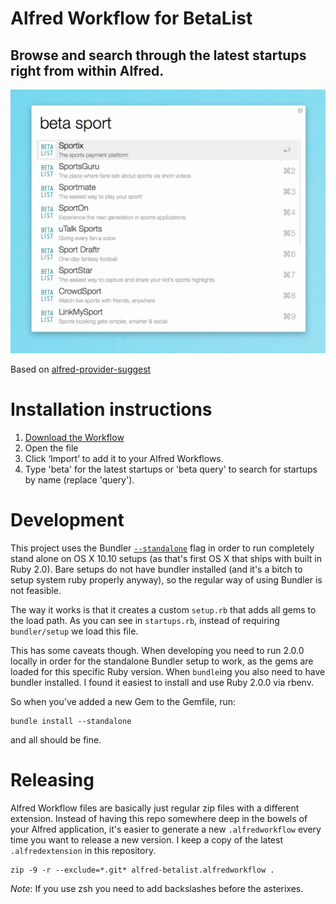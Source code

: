 # Alfred Workflow for BetaList

## Browse and search through the latest startups right from within Alfred.

![](https://github.com/betalist/alfred-workflow/raw/master/screenshot.jpg)

Based on [alfred-provider-suggest][3]

# Installation instructions

1. [Download the Workflow][2]
2. Open the file
3. Click ‘Import’ to add it to your Alfred Workflows.
4. Type 'beta' for the latest startups or 'beta query' to search for startups by name (replace 'query').

# Development

This project uses the Bundler [`--standalone`][1] flag in order to run completely stand alone on OS X 10.10 setups (as that's first OS X that ships with built in Ruby 2.0). Bare setups do not have bundler installed (and it's a bitch to setup system ruby properly anyway), so the regular way of using Bundler is not feasible.

The way it works is that it creates a custom `setup.rb` that adds all gems to the load path. As you can see in `startups.rb`, instead of requiring `bundler/setup` we load this file.

This has some caveats though. When developing you need to run 2.0.0 locally in order for the standalone Bundler setup to work, as the gems are loaded for this specific Ruby version. When `bundle`ing you also need to have bundler installed. I found it easiest to install and use Ruby 2.0.0 via rbenv.

So when you've added a new Gem to the Gemfile, run:

```
bundle install --standalone
```

and all should be fine.


# Releasing

Alfred Workflow files are basically just regular zip files with a different extension. Instead of having this repo somewhere deep in the bowels of your Alfred application, it's easier to generate a new `.alfredworkflow` every time you want to release a new version. I keep a copy of the latest `.alfredextension` in this repository.

```
zip -9 -r --exclude=*.git* alfred-betalist.alfredworkflow .
```

*Note*: If you use zsh you need to add backslashes before the asterixes.

[1]: http://bundler.io/v1.7/man/bundle-install.1.html
[2]: https://github.com/betalist/alfred-workflow/raw/master/alfred-betalist.alfredworkflow
[3]: https://github.com/djfpaagman/alfred-provider-suggest
